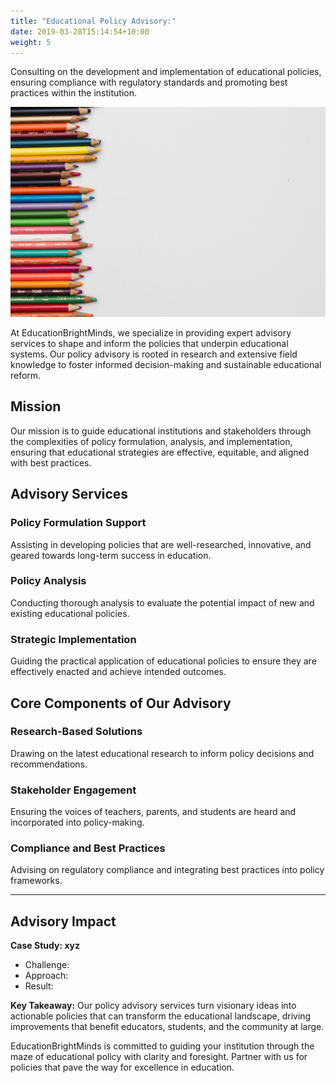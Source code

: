 ```yaml
---
title: "Educational Policy Advisory:"
date: 2019-03-28T15:14:54+10:00
weight: 5
---
```


Consulting on the development and implementation of educational policies, ensuring compliance with regulatory standards and promoting best practices within the institution.

![Accounting Services](/images/education-design-unsplash.jpeg)

At EducationBrightMinds, we specialize in providing expert advisory services to shape and inform the policies that underpin educational systems. Our policy advisory is rooted in research and extensive field knowledge to foster informed decision-making and sustainable educational reform.

## Mission

Our mission is to guide educational institutions and stakeholders through the complexities of policy formulation, analysis, and implementation, ensuring that educational strategies are effective, equitable, and aligned with best practices.

## Advisory Services

### Policy Formulation Support

Assisting in developing policies that are well-researched, innovative, and geared towards long-term success in education.

### Policy Analysis

Conducting thorough analysis to evaluate the potential impact of new and existing educational policies.

### Strategic Implementation

Guiding the practical application of educational policies to ensure they are effectively enacted and achieve intended outcomes.

## Core Components of Our Advisory

### Research-Based Solutions

Drawing on the latest educational research to inform policy decisions and recommendations.

### Stakeholder Engagement

Ensuring the voices of teachers, parents, and students are heard and incorporated into policy-making.

### Compliance and Best Practices

Advising on regulatory compliance and integrating best practices into policy frameworks.

---

## Advisory Impact

**Case Study: xyz**

- Challenge: 
- Approach: 
- Result:

**Key Takeaway:** Our policy advisory services turn visionary ideas into actionable policies that can transform the educational landscape, driving improvements that benefit educators, students, and the community at large.

EducationBrightMinds is committed to guiding your institution through the maze of educational policy with clarity and foresight. Partner with us for policies that pave the way for excellence in education.
